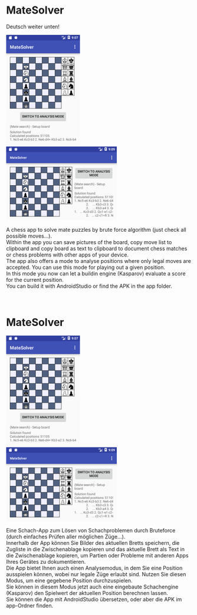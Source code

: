 <h1>MateSolver</h1>
Deutsch weiter unten!<br>
<p>
<img src="device-2017-12-06-100000.png"><br>
<img src="device-2017-12-06-100001.png">
</p>
A chess app to solve mate puzzles by brute force algorithm (just check all possible moves...).<br>
Within the app you can save pictures of the board, copy move list to clipboard and copy board as text
to clipboard to document chess matches or chess problems with other apps of your device.<br>
The app also offers a mode to analyse positions where only legal moves are accepted. You can use this
mode for playing out a given position.<br>
In this mode you now can let a buildin engine (Kasparov) evaluate a score for the current position.<br>
You can build it with AndroidStudio or find the APK in the app folder.<br>
<br>
<br>
<h1>MateSolver</h1>
<p>
<img src="device-2017-12-06-100000.png"><br>
<img src="device-2017-12-06-100001.png">
</p>
Eine Schach-App zum Lösen von Schachproblemen durch Bruteforce (durch einfaches Prüfen aller möglichen Züge...).<br>
Innerhalb der App können Sie Bilder des aktuellen Bretts speichern, die Zugliste in die Zwischenablage
kopieren und das aktuelle Brett als Text in die Zwischenablage kopieren, um Partien oder Probleme mit
anderen Apps Ihres Gerätes zu dokumentieren.<br>
Die App bietet Ihnen auch einen Analysemodus, in dem Sie eine Position ausspielen können, wobei nur legale
Züge erlaubt sind. Nutzen Sie diesen Modus, um eine gegebene Position durchzuspielen.<br>
Sie können in diesem Modus jetzt auch eine eingebaute Schachengine (Kasparov) den Spielwert der aktuellen Position
berechnen lassen.<br>
Sie k&ouml;nnen die App mit AndroidStudio &uuml;bersetzen, oder aber die APK im app-Ordner finden.<br>

